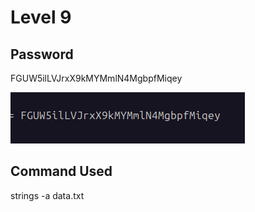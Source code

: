 <h1>Level 9</h1>

<h2>Password</h2>
FGUW5ilLVJrxX9kMYMmlN4MgbpfMiqey

![alt text](image-13.png)

<h2>Command Used</h2>
strings -a data.txt

